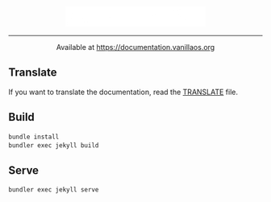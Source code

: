 <div align="center">

<img src="assets/images/Documentation.png" height="40">

--------------

<sup1>Available at https://documentation.vanillaos.org</sup1>

</div>

## Translate
If you want to translate the documentation, read the [TRANSLATE](TRANSLATE.md) file.

## Build
```bash
bundle install
bundler exec jekyll build
```

## Serve
```bash
bundler exec jekyll serve
```
